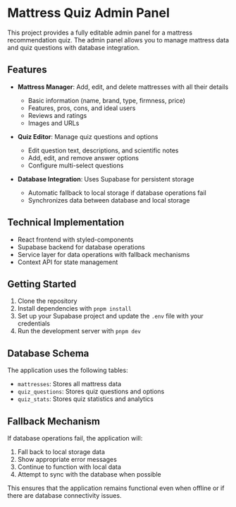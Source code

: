 # Mattress Quiz Admin Panel

This project provides a fully editable admin panel for a mattress recommendation quiz. The admin panel allows you to manage mattress data and quiz questions with database integration.

## Features

- **Mattress Manager**: Add, edit, and delete mattresses with all their details
  - Basic information (name, brand, type, firmness, price)
  - Features, pros, cons, and ideal users
  - Reviews and ratings
  - Images and URLs

- **Quiz Editor**: Manage quiz questions and options
  - Edit question text, descriptions, and scientific notes
  - Add, edit, and remove answer options
  - Configure multi-select questions

- **Database Integration**: Uses Supabase for persistent storage
  - Automatic fallback to local storage if database operations fail
  - Synchronizes data between database and local storage

## Technical Implementation

- React frontend with styled-components
- Supabase backend for database operations
- Service layer for data operations with fallback mechanisms
- Context API for state management

## Getting Started

1. Clone the repository
2. Install dependencies with `pnpm install`
3. Set up your Supabase project and update the `.env` file with your credentials
4. Run the development server with `pnpm dev`

## Database Schema

The application uses the following tables:

- `mattresses`: Stores all mattress data
- `quiz_questions`: Stores quiz questions and options
- `quiz_stats`: Stores quiz statistics and analytics

## Fallback Mechanism

If database operations fail, the application will:
1. Fall back to local storage data
2. Show appropriate error messages
3. Continue to function with local data
4. Attempt to sync with the database when possible

This ensures that the application remains functional even when offline or if there are database connectivity issues.
